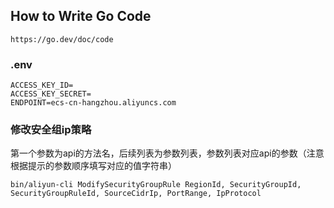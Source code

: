 ## How to Write Go Code

```
https://go.dev/doc/code
```

### .env
```
ACCESS_KEY_ID=
ACCESS_KEY_SECRET=
ENDPOINT=ecs-cn-hangzhou.aliyuncs.com
```

### 修改安全组ip策略
第一个参数为api的方法名，后续列表为参数列表，参数列表对应api的参数（注意根据提示的参数顺序填写对应的值字符串）
```
bin/aliyun-cli ModifySecurityGroupRule RegionId, SecurityGroupId, SecurityGroupRuleId, SourceCidrIp, PortRange, IpProtocol
```
